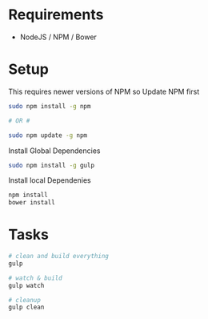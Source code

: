# Requirements

- NodeJS / NPM / Bower

# Setup

This requires newer versions of NPM so Update NPM first

````bash
sudo npm install -g npm

# OR #

sudo npm update -g npm
````

Install Global Dependencies

````bash
sudo npm install -g gulp
````

Install local Dependenies

````bash
npm install
bower install
````

# Tasks

````bash
# clean and build everything
gulp

# watch & build
gulp watch

# cleanup
gulp clean